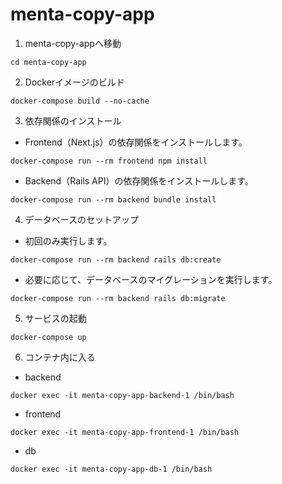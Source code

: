 # menta-copy-app

1. menta-copy-appへ移動

```
cd menta-copy-app
```

2. Dockerイメージのビルド

```
docker-compose build --no-cache
```

3. 依存関係のインストール

* Frontend（Next.js）の依存関係をインストールします。

```
docker-compose run --rm frontend npm install
```

* Backend（Rails API）の依存関係をインストールします。

```
docker-compose run --rm backend bundle install
```

4. データベースのセットアップ

* 初回のみ実行します。
```
docker-compose run --rm backend rails db:create
```

* 必要に応じて、データベースのマイグレーションを実行します。

```
docker-compose run --rm backend rails db:migrate
```

5. サービスの起動

```
docker-compose up
```

6. コンテナ内に入る

* backend

```
docker exec -it menta-copy-app-backend-1 /bin/bash
```

* frontend

```
docker exec -it menta-copy-app-frontend-1 /bin/bash
```

* db

```
docker exec -it menta-copy-app-db-1 /bin/bash
```
